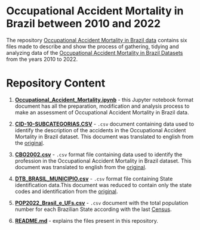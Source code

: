 # Occupational Accident Mortality in Brazil between 2010 and 2022

The repository [Occupational Accident Mortality in Brazil data]() contains six files made to describe and show the process of gathering, tidying and analyzing data of the [Occupational Accident Mortality in Brazil Datasets](https://dados.gov.br/dados/conjuntos-dados/sim-1979-2019) from the years 2010 to 2022.

# Repository Content

1. [**Occupational_Accident_Mortality.ipynb**](https://github.com/rodrigoegdata/Occupational-Accident-Mortality/blob/main/Occupational_Accident_Mortality.ipynb) - this Jupyter notebook format document has all the preparation, modification and analysis process to make an assessment of Occupational Accident Mortality in Brazil data.

2. [**CID-10-SUBCATEGORIAS.CSV**](https://github.com/rodrigoegdata/Occupational-Accident-Mortality/blob/main/CID-10-SUBCATEGORIAS.CSV) - `.csv` document containing data used to identify the description of the accidents in the Occupational Accident Mortality in Brazil dataset. This document was translated to english from the [original](http://www2.datasus.gov.br/cid10/V2008/descrcsv.htm).

3. [**CBO2002.csv**](https://github.com/rodrigoegdata/Occupational-Accident-Mortality/blob/main/CBO2002.csv) - `.csv` format file containing data used to identify the profession in the Occupational Accident Mortality in Brazil dataset. This document was translated to english from the [original](https://cbo.mte.gov.br/cbosite/pages/downloads.jsf).

4. [**DTB_BRASIL_MUNICIPIO.csv**](https://github.com/rodrigoegdata/Occupational-Accident-Mortality/blob/main/DTB_BRASIL_MUNICIPIO.csv) - `.csv` format file containing State identification data.This document was reduced to contain only the state codes and identification from the [original](https://www.ibge.gov.br/geociencias/organizacao-do-territorio/estrutura-territorial/23701-divisao-territorial-brasileira.html).

5. [**POP2022_Brasil_e_UFs.csv**](https://github.com/rodrigoegdata/Occupational-Accident-Mortality/blob/main/POP2022_Brasil_e_UFs.csv) - `.csv` document with the total population number for each Brazilian State according with the last [Census](https://www.ibge.gov.br/estatisticas/downloads-estatisticas.html).

6. [**README.md**](https://github.com/rodrigoegdata/Occupational-Accident-Mortality/blob/main/README.md) - explains the files present in this repository.
